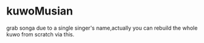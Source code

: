 # kuwoMusian
grab songa due to a single singer's name,actually you can rebuild the whole kuwo from scratch via this.
